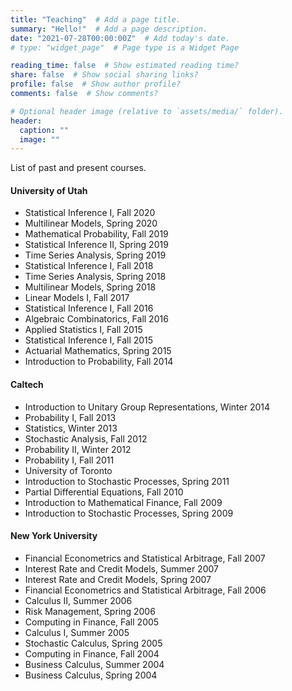 ```yaml
---
title: "Teaching"  # Add a page title.
summary: "Hello!"  # Add a page description.
date: "2021-07-28T00:00:00Z"  # Add today's date.
# type: "widget_page"  # Page type is a Widget Page

reading_time: false  # Show estimated reading time?
share: false  # Show social sharing links?
profile: false  # Show author profile?
comments: false  # Show comments?

# Optional header image (relative to `assets/media/` folder).
header:
  caption: ""
  image: ""
---
```


List of past and present courses.

#### University of Utah

- Statistical Inference I, Fall 2020
- Multilinear Models, Spring 2020
- Mathematical Probability, Fall 2019
- Statistical Inference II, Spring 2019
- Time Series Analysis, Spring 2019
- Statistical Inference I, Fall 2018
- Time Series Analysis, Spring 2018
- Multilinear Models, Spring 2018
- Linear Models I, Fall 2017
- Statistical Inference I, Fall 2016
- Algebraic Combinatorics, Fall 2016
- Applied Statistics I, Fall 2015
- Statistical Inference I, Fall 2015
- Actuarial Mathematics, Spring 2015
- Introduction to Probability, Fall 2014

#### Caltech
- Introduction to Unitary Group Representations, Winter 2014
- Probability I, Fall 2013
- Statistics, Winter 2013
- Stochastic Analysis, Fall 2012
- Probability II, Winter 2012
- Probability I, Fall 2011
- University of Toronto
- Introduction to Stochastic Processes, Spring 2011
- Partial Differential Equations, Fall 2010
- Introduction to Mathematical Finance, Fall 2009
- Introduction to Stochastic Processes, Spring 2009

#### New York University
- Financial Econometrics and Statistical Arbitrage, Fall 2007
- Interest Rate and Credit Models, Summer 2007
- Interest Rate and Credit Models, Spring 2007
- Financial Econometrics and Statistical Arbitrage, Fall 2006
- Calculus II, Summer 2006
- Risk Management, Spring 2006
- Computing in Finance, Fall 2005
- Calculus I, Summer 2005
- Stochastic Calculus, Spring 2005
- Computing in Finance, Fall 2004
- Business Calculus, Summer 2004
- Business Calculus, Spring 2004
